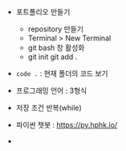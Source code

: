 - 포트폴리오 만들기
  - repository 만들기
  - Terminal > New Terminal
  - git bash 창 활성화
  - git init git add .
- `code .` : 현재 폴더의 코드 보기
- 프로그래밍 언어 : 3형식

- 저장 조건 반복(while)

- 파이썬 챗봇 : https://py.hphk.io/
- 